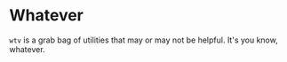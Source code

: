 # Whatever

`wtv` is a grab bag of utilities that may or may not be helpful. It's you know, whatever.
